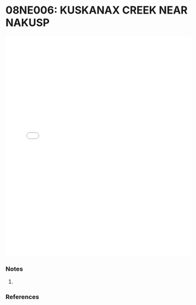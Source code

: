 # 08NE006: KUSKANAX CREEK NEAR NAKUSP

<iframe src="/_static/stations/08NE006_fdc.html" width="100%" height="600" frameborder="0"></iframe>

### Notes
1. 

### References

